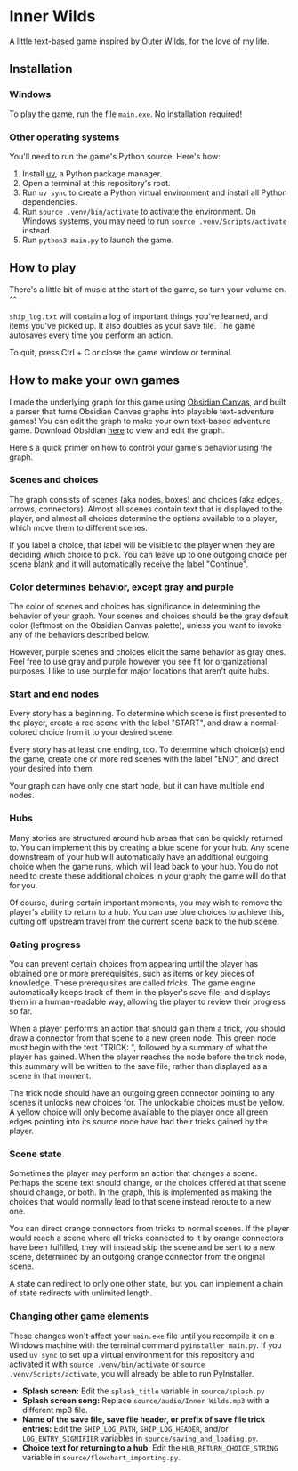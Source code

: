 # Inner Wilds

A little text-based game inspired by [Outer Wilds](https://store.steampowered.com/app/753640/Outer_Wilds/), for the love of my life.

## Installation

### Windows
To play the game, run the file `main.exe`.  No installation required!

### Other operating systems
You'll need to run the game's Python source.  Here's how:
1. Install [uv](https://docs.astral.sh/uv/getting-started/installation/#next-steps), a Python package manager.
2. Open a terminal at this repository's root.
3. Run `uv sync` to create a Python virtual environment and install all Python dependencies.
4. Run `source .venv/bin/activate` to activate the environment.  On Windows systems, you may need to run `source .venv/Scripts/activate` instead.
5. Run `python3 main.py` to launch the game.

## How to play

There's a little bit of music at the start of the game, so turn your volume on.  ^^

`ship_log.txt` will contain a log of important things you've learned, and items you've picked up.  It also doubles as your save file.  The game autosaves every time you perform an action.

To quit, press Ctrl + C or close the game window or terminal.

## How to make your own games
I made the underlying graph for this game using [Obsidian Canvas](https://obsidian.md/canvas), and built a parser that turns Obsidian Canvas graphs into playable text-adventure games!  You can edit the graph to make your own text-based adventure game.  Download Obsidian [here](https://obsidian.md/download) to view and edit the graph.

Here's a quick primer on how to control your game's behavior using the graph.

### Scenes and choices
The graph consists of scenes (aka nodes, boxes) and choices (aka edges, arrows, connectors).  Almost all scenes contain text that is displayed to the player, and almost all choices determine the options available to a player, which move them to different scenes.

If you label a choice, that label will be visible to the player when they are deciding which choice to pick.  You can leave up to one outgoing choice per scene blank and it will automatically receive the label "Continue".

### Color determines behavior, except gray and purple
The color of scenes and choices has significance in determining the behavior of your graph.  Your scenes and choices should be the gray default color (leftmost on the Obsidian Canvas palette), unless you want to invoke any of the behaviors described below.

However, purple scenes and choices elicit the same behavior as gray ones.  Feel free to use gray and purple however you see fit for organizational purposes.  I like to use purple for major locations that aren't quite hubs.

### Start and end nodes
Every story has a beginning.  To determine which scene is first presented to the player, create a red scene with the label "START", and draw a normal-colored choice from it to your desired scene.

Every story has at least one ending, too.  To determine which choice(s) end the game, create one or more red scenes with the label "END", and direct your desired into them.

Your graph can have only one start node, but it can have multiple end nodes.

### Hubs
Many stories are structured around hub areas that can be quickly returned to.  You can implement this by creating a blue scene for your hub.  Any scene downstream of your hub will automatically have an additional outgoing choice when the game runs, which will lead back to your hub.  You do not need to create these additional choices in your graph; the game will do that for you.

Of course, during certain important moments, you may wish to remove the player's ability to return to a hub.  You can use blue choices to achieve this, cutting off upstream travel from the current scene back to the hub scene.  

### Gating progress
You can prevent certain choices from appearing until the player has obtained one or more prerequisites, such as items or key pieces of knowledge.  These prerequisites are called *tricks*. The game engine automatically keeps track of them in the player's save file, and displays them in a human-readable way, allowing the player to review their progress so far.

When a player performs an action that should gain them a trick, you should draw a connector from that scene to a new green node.  This green node must begin with the text "TRICK: ", followed by a summary of what the player has gained.  When the player reaches the node before the trick node, this summary will be written to the save file, rather than displayed as a scene in that moment.

The trick node should have an outgoing green connector pointing to any scenes it unlocks new choices for.  The unlockable choices must be yellow.  A yellow choice will only become available to the player once all green edges pointing into its source node have had their tricks gained by the player.

### Scene state
Sometimes the player may perform an action that changes a scene.  Perhaps the scene text should change, or the choices offered at that scene should change, or both.  In the graph, this is implemented as making the choices that would normally lead to that scene instead reroute to a new one.

You can direct orange connectors from tricks to normal scenes.  If the player would reach a scene where all tricks connected to it by orange connectors have been fulfilled, they will instead skip the scene and be sent to a new scene, determined by an outgoing orange connector from the original scene.

A state can redirect to only one other state, but you can implement a chain of state redirects with unlimited length.

### Changing other game elements
These changes won't affect your `main.exe` file until you recompile it on a Windows machine with the terminal command `pyinstaller main.py`.  If you used `uv sync` to set up a virtual environment for this repository and activated it with `source .venv/bin/activate` or `source .venv/Scripts/activate`, you will already be able to run PyInstaller.
- **Splash screen:** Edit the `splash_title` variable in `source/splash.py`
- **Splash screen song:** Replace `source/audio/Inner Wilds.mp3` with a different mp3 file.
- **Name of the save file, save file header, or prefix of save file trick entries:** Edit the `SHIP_LOG_PATH`, `SHIP_LOG_HEADER`, and/or `LOG_ENTRY_SIGNIFIER` variables in `source/saving_and_loading.py`.
- **Choice text for returning to a hub**: Edit the `HUB_RETURN_CHOICE_STRING` variable in `source/flowchart_importing.py`.
